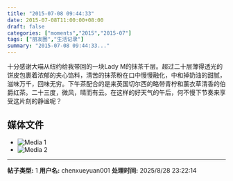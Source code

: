 ```yaml
---
title: "2015-07-08 09:44:33"
date: 2015-07-08T11:00:00+08:00
draft: false
categories: ["moments","2015","2015-07"]
tags: ["朋友圈","生活记录"]
summary: "2015-07-08 09:44:33..."
---
```


十分感谢大喵从纽约给我带回的一块Lady M的抹茶千层。超过二十层薄得透光的饼皮包裹着浓郁的夹心馅料，清苦的抹茶粉在口中慢慢融化，中和掉奶油的甜腻，滋味万千，回味无穷。下午茶配合的是来英国切尔西的略带青柠和薰衣草清香的伯爵红茶。二十三度，微风，晴而有云。在这样的好天气的午后，何不慢下节奏来享受这片刻的静谧呢？

## 媒体文件

- ![Media 1](/Moments/photos/2015-07-08/201507080944330.jpg)
- ![Media 2](/Moments/photos/2015-07-08/201507080944331.jpg)

---

**帖子类型:** 1
**用户名:** chenxueyuan001
**处理时间:** 2025/8/28 23:22:14